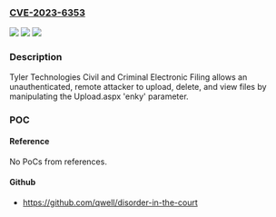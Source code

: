 ### [CVE-2023-6353](https://cve.mitre.org/cgi-bin/cvename.cgi?name=CVE-2023-6353)
![](https://img.shields.io/static/v1?label=Product&message=Civil%20and%20Criminal%20Electronic%20Filing&color=blue)
![](https://img.shields.io/static/v1?label=Version&message=%3D%200%20&color=brighgreen)
![](https://img.shields.io/static/v1?label=Vulnerability&message=CWE-287%20Improper%20Authentication&color=brighgreen)

### Description

Tyler Technologies Civil and Criminal Electronic Filing allows an unauthenticated, remote attacker to upload, delete, and view files by manipulating the Upload.aspx 'enky' parameter.

### POC

#### Reference
No PoCs from references.

#### Github
- https://github.com/qwell/disorder-in-the-court

